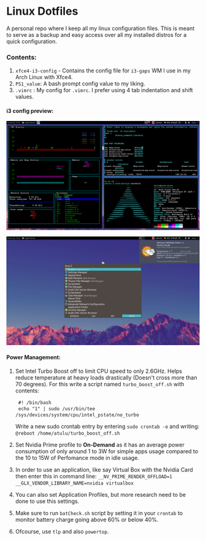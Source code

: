 # Linux Dotfiles
A personal repo where I keep all my linux configuration files. This is meant to serve as a backup and easy access over all my installed distros for a quick configuration.

### Contents:
1. `xfce4-i3-config` - Contains the config file for `i3-gaps` WM I use in my Arch Linux with Xfce4.  
2. `PS1_value`: A bash prompt config value to my liking.
3. `.vimrc` : My config for `.vimrc`. I prefer using  4 tab indentation and shift values.

#### i3 config preview:
![i3-xfce](./i3_xfce.png)  
  

![i3-xfce-2](./i3_xfce_2.png)

#### Power Management:
1. Set Intel Turbo Boost off to limit CPU speed to only 2.6GHz. Helps reduce temperature at heavy loads drastically (Doesn't cross more than 70 degrees). For this write a script named `turbo_boost_off.sh` with contents:
        
        #! /bin/bash  
        echo "1" | sudo /usr/bin/tee /sys/devices/system/cpu/intel_pstate/no_turbo
        
    Write a new sudo crontab entry by entering `sudo crontab -e` and writing: `@reboot /home/atulu/turbo_boost_off.sh`
    
2. Set Nvidia Prime profile to **On-Demand** as it has an average power consumption of only around 1 to 3W for simple apps usage compared to the 10 to 15W of Perfomance mode in idle usage.

3. In order to use an application, like say Virtual Box with the Nvidia Card then enter this in command line:
`__NV_PRIME_RENDER_OFFLOAD=1 __GLX_VENDOR_LIBRARY_NAME=nvidia virtualbox`

4. You can also set Application Profiles, but more research need to be done to use this settings.

5. Make sure to run `batCheck.sh` script by setting it in your `crontab` to monitor battery charge going above 60% or below 40%.

6. Ofcourse, use `tlp` and also `powertop`.
